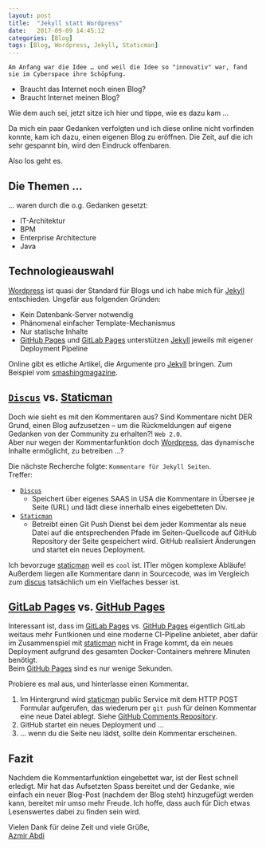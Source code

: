 ```yaml
---
layout: post
title:  "Jekyll statt Wordpress"
date:   2017-09-09 14:45:12
categories: [Blog]
tags: [Blog, Wordpress, Jekyll, Staticman]
---
```


`Am Anfang war die Idee … und weil die Idee so "innovativ" war, fand sie im Cyberspace ihre Schöpfung.`

* Braucht das Internet noch einen Blog? 
* Braucht Internet meinen Blog? 

Wie dem auch sei, jetzt sitze ich hier und tippe, wie es dazu kam ...   

Da mich ein paar Gedanken verfolgten und ich diese online nicht vorfinden konnte, kam ich dazu, einen eigenen Blog zu eröffnen. Die Zeit, auf die ich sehr gespannt bin, wird den Eindruck offenbaren.

Also los geht es.   

## Die Themen ... 
... waren durch die o.g. Gedanken gesetzt:
* IT-Architektur
* BPM
* Enterprise Architecture
* Java 


## Technologieauswahl
[Wordpress][wordpress] ist quasi der Standard für Blogs und ich habe mich für [Jekyll][jekyll] entschieden. Ungefär aus folgenden Gründen:
* Kein Datenbank-Server notwendig
* Phänomenal einfacher Template-Mechanismus
* Nur statische Inhalte
* [GitHub Pages][githubpages] und [GitLab Pages][gitlabpages] unterstützen [Jekyll][jekyll] jeweils mit eigener Deployment Pipeline

Online gibt es etliche Artikel, die Argumente pro [Jekyll][jekyll] bringen. Zum Beispiel vom [smashingmagazine].  

## [`Discus`][discus] vs. [Staticman][staticman]
Doch wie sieht es mit den Kommentaren aus? Sind Kommentare nicht DER Grund, einen Blog aufzusetzen – um die Rückmeldungen auf eigene Gedanken von der Community zu erhalten?! `Web 2.0`.  
Aber nur wegen der Kommentarfunktion doch [Wordpress][wordpress], das dynamische Inhalte ermöglicht, zu betreiben ...?  

Die nächste Recherche folgte: `Kommentare für Jekyll Seiten`.  
Treffer:
* [`Discus`][discus]
   * Speichert über eigenes SAAS in USA die Kommentare in Übersee je Seite (URL) und lädt diese innerhalb eines eigebetteten Div. 
* [`Staticman`][staticman]
   * Betreibt einen Git Push Dienst bei dem jeder Kommentar als neue Datei auf die entsprechenden Pfade im Seiten-Quellcode auf GitHub Repository der Seite gespeichert wird. GitHub realisiert Änderungen und startet ein neues Deployment.

Ich bevorzuge [staticman] weil es `cool` ist. ITler mögen komplexe Abläufe! Außerdem liegen alle Kommentare dann in Sourcecode, was im Vergleich zum [discus] tatsächlich um ein Vielfaches besser ist.  

## [GitLab Pages][gitlabpages] vs. [GitHub Pages][githubpages]
Interessant ist, dass im [GitLab Pages][gitlabpages] vs. [GitHub Pages][githubpages] eigentlich GitLab weitaus mehr Funtkionen und eine moderne CI-Pipeline anbietet, aber dafür im Zusammenspiel mit [staticman] nicht in Frage kommt, da ein neues Deployment aufgrund des gesamten Docker-Containers mehrere Minuten benötigt.  
Beim [GitHub Pages][githubpages] sind es nur wenige Sekunden.  

Probiere es mal aus, und hinterlasse einen Kommentar. 
1. Im Hintergrund wird [staticman] public Service mit dem HTTP POST Formular aufgerufen, das wiederum per `git push` für deinen Kommentar eine neue Datei ablegt. Siehe [GitHub Comments Repository][githubcomments].
2. GitHub startet ein neues Deployment und ... 
3. ... wenn du die Seite neu lädst, sollte dein Kommentar erscheinen. 

## Fazit
Nachdem die Kommentarfunktion eingebettet war, ist der Rest schnell erledigt. Mir hat das Aufsetzten Spass bereitet und der Gedanke, wie einfach ein neuer Blog-Post (nachdem der Blog steht) hinzugefügt werden kann, bereitet mir umso mehr Freude. Ich hoffe, dass auch für Dich etwas Lesenswertes dabei zu finden sein wird.

Vielen Dank für deine Zeit und viele Grüße,  
[Azmir Abdi][about]

[smashingmagazine]:   https://www.smashingmagazine.com/2014/08/build-blog-jekyll-github-pages/
[discus]:             https://disqus.com
[staticman]:          https://staticman.net/
[githubcomments]:     https://github.com/azabdi/azabdi.github.io/tree/master/_data/comments/
[githubrepo]:         https://github.com/azabdi/azabdi.github.io
[githubpages]:        https://pages.github.com/
[gitlabpages]:        https://gitlab.com/pages
[wordpress]:          https://de.wordpress.com/
[jekyll]:             http://jekyllrb.com/
[about]:              /about/
